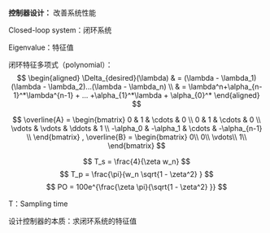**控制器设计：**
改善系统性能

Closed-loop system：闭环系统

Eigenvalue：特征值

闭环特征多项式（polynomial）：
$$
\begin{aligned}
	\Delta_{desired}(\lambda) 
	& = 
	(\lambda - \lambda_1)(\lambda - \lambda_2)...(\lambda - \lambda_n) \\
	& = 
	\lambda^n+\alpha_{n-1}^*\lambda^{n-1} + ... +\alpha_{1}^*\lambda + \alpha_{0}^*
\end{aligned}
$$

 


$$
\overline{A} = 
\begin{bmatrix}
 0 & 1 & \cdots & 0 \\ 
 0 & 1 & \cdots & 0 \\
 \vdots & \vdots & \ddots & 1 \\
 -\alpha_0 & -\alpha_1 & \cdots & -\alpha_{n-1} \\
\end{bmatrix}
,
\overline{B} = 
\begin{bmatrix}
 0\\ 
 0\\
 \vdots\\
 1\\
\end{bmatrix}
$$

$$
T_s = \frac{4}{\zeta w_n}
$$
$$
T_p = \frac{\pi}{w_n \sqrt{1 - \zeta^2} }
$$
$$
PO = 100e^{\frac{\zeta \pi}{\sqrt{1 - \zeta^2} }}
$$



T：Sampling time

设计控制器的本质：求闭环系统的特征值

